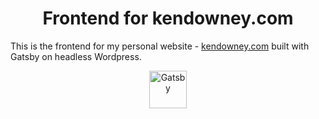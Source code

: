 <h1 align="center">Frontend for kendowney.com</h1>

<p>This is the frontend for my personal website - <a href="https://kendowney.com">kendowney.com</a> built with Gatsby on headless Wordpress.</p>

<p align="center">
  <a href="https://www.gatsbyjs.com">
    <img alt="Gatsby" src="https://www.gatsbyjs.com/Gatsby-Monogram.svg" width="60" />
  </a>
</p>
